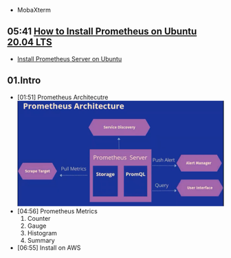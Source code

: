 
- MobaXterm
## 05:41 [How to Install Prometheus on Ubuntu 20.04 LTS](https://www.fosstechnix.com/how-to-install-prometheus-on-ubuntu-20-04-lts/)
- [Install Prometheus Server on Ubuntu](https://computingforgeeks.com/install-prometheus-server-on-debian-ubuntu-linux/)


## 01.Intro
- [01:51] Prometheus Architecutre
![arthitecutre](images/01.01.prometheus_architecure.png)
- [04:56] Prometheus Metrics
  1. Counter
  2. Gauge
  3. Histogram
  4. Summary
- [06:55] Install on AWS   